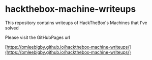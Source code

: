 # hackthebox-machine-writeups
This repository contains writeups of HackTheBox's Machines that I've solved

Please visit the GitHubPages url

[https://bmleebigby.github.io/hackthebox-machine-writeups/](https://bmleebigby.github.io/hackthebox-machine-writeups/)
